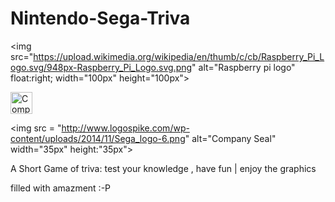 # Nintendo-Sega-Triva

<img src="https://upload.wikimedia.org/wikipedia/en/thumb/c/cb/Raspberry_Pi_Logo.svg/948px-Raspberry_Pi_Logo.svg.png" alt="Raspberry pi logo" float:right; width="100px" height="100px">

<img src = "https://upload.wikimedia.org/wikipedia/commons/thumb/b/b6/Original_Nintendo_Seal_of_Quality_emblem.svg/2000px-Original_Nintendo_Seal_of_Quality_emblem.svg.png" alt="Company Seal" width="35px" height="35px">


<img src = "http://www.logospike.com/wp-content/uploads/2014/11/Sega_logo-6.png" alt="Company Seal" width="35px" height:"35px">

A Short Game of triva: test your knowledge , have fun | enjoy the graphics



filled with amazment :-P
